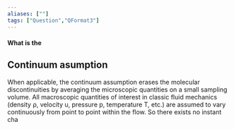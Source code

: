 ```yaml
---
aliases: [""]
tags: ["Question","QFormat3"]
---
```


#### What is the
## Continuum asumption
When applicable, the continuum assumption erases the molecular discontinuities by averaging the microscopic quantities on a small sampling volume. 
All macroscopic quantities of interest in classic fluid mechanics (density ρ, velocity u, pressure p, temperature T, etc.) are assumed to vary continuously from point to point within the flow.
So there exists no instant cha